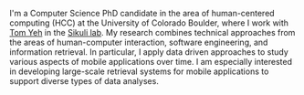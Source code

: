 I'm a Computer Science PhD candidate in the area of human-centered computing (HCC) at the University of Colorado Boulder,
where I work with [Tom Yeh](http://tomyeh.info) in the [Sikuli lab](http://lab.sikuli.org).
My research combines technical approaches from the areas of human-computer interaction, software engineering, and information retrieval.
In particular, I apply data driven approaches to study various aspects of mobile applications over time.
I am especially interested in developing large-scale retrieval systems for mobile applications to support diverse types of data analyses.
